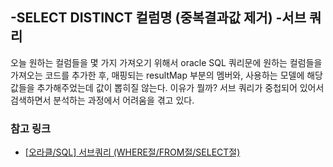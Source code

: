 -SELECT DISTINCT 컬럼명 (중복결과값 제거)
-서브 쿼리
---
오늘 원하는 컬럼들을 몇 가지 가져오기 위해서
oracle SQL 쿼리문에 원하는 컬럼들을 가져오는 코드를 추가한 후,
매핑되는 resultMap 부분의 멤버와, 사용하는 모델에 해당 
값들을 추가해주었는데 값이 뽑히질 않는다.
이유가 뭘까? 
서브 쿼리가 중첩되어 있어서 검색하면서 분석하는 과정에서
어려움을 겪고 있다.

### 참고 링크
- [[오라클/SQL] 서브쿼리 (WHERE절/FROM절/SELECT절)](https://m.blog.naver.com/PostView.nhn?blogId=pyj721aa&logNo=221466664622&categoryNo=0&proxyReferer=http%3A%2F%2Fblog.naver.com%2FPostView.nhn%3FblogId%3Dpyj721aa%26logNo%3D221466664622%26categoryNo%3D0%26parentCategoryNo%3D0%26viewDate%3D%26currentPage%3D1%26postListTopCurrentPage%3D1%26from%3DpostView)
